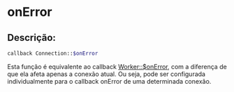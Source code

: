 # onError
## Descrição:
```php
callback Connection::$onError
```

Esta função é equivalente ao callback [Worker::$onError](../worker/on-error.md), com a diferença de que ela afeta apenas a conexão atual. Ou seja, pode ser configurada individualmente para o callback onError de uma determinada conexão.

